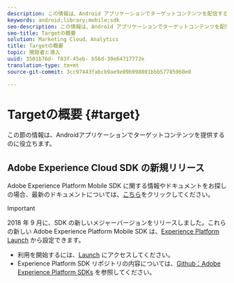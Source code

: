 ```yaml
---
description: この情報は、Android アプリケーションでターゲットコンテンツを配信する場合に役立ちます。
keywords: android;library;mobile;sdk
seo-description: この情報は、Android アプリケーションでターゲットコンテンツを配信する場合に役立ちます。
seo-title: Targetの概要
solution: Marketing Cloud、Analytics
title: Targetの概要
topic: 開発者と導入
uuid: 3501b76d- f83f-45eb- b56d-39e64717772e
translation-type: tm+mt
source-git-commit: 3cc97443fabcb9ae9e09b998801bbb57785960e0

---
```



# Targetの概要 {#target}

この節の情報は、Androidアプリケーションでターゲットコンテンツを提供するのに役立ちます。

## Adobe Experience Cloud SDK の新規リリース

Adobe Experience Platform Mobile SDK に関する情報やドキュメントをお探しの場合、最新のドキュメントについては、[こちら](https://aep-sdks.gitbook.io/docs/)をクリックしてください。

>[!IMPORTANT]
>
>2018 年 9 月に、SDK の新しいメジャーバージョンをリリースしました。これらの新しい Adobe Experience Platform Mobile SDK は、[Experience Platform Launch](https://www.adobe.com/experience-platform/launch.html) から設定できます。

* 利用を開始するには、[Launch](https://launch.adobe.com/) にアクセスしてください。
* Experience Platform SDK リポジトリの内容については、[Github：Adobe Experience Platform SDKs](https://github.com/Adobe-Marketing-Cloud/acp-sdks) を参照してください。